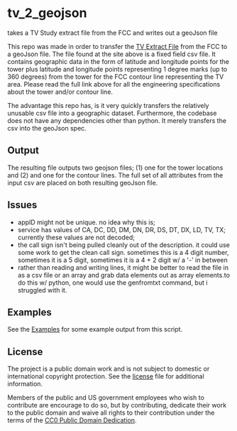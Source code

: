 tv_2_geojson
============

takes a TV Study extract file from the FCC and writes out a geoJson file


This repo was made in order to transfer the [TV Extract File](http://www.fcc.gov/encyclopedia/tv-service-contour-data-points) from the FCC to a geoJson file.  The file found at the site above is a fixed field csv file.  It contains geographic data in the form of latitude and longitude points for the tower plus latitude and longitude points representing 1 degree marks (up to 360 degrees) from the tower for the FCC contour line representing the TV area.  Please read the full link above for all the engineering specifications about the tower and/or contour line.  

The advantage this repo has, is it very quickly transfers the relatively unusable csv file into a geographic dataset.  Furthermore, the codebase does not have any dependencies other than python.  It merely transfers the csv into the geoJson spec.  

Output
------
The resulting file outputs two geojson files; (1) one for the tower locations and (2) and one for the contour lines.  The full set of all attributes from the input csv are placed on both resulting geoJson file.

Issues
-----
- appID might not be unique.  no idea why this is;
- service has values of CA, DC, DD, DM, DN, DR, DS, DT, DX, LD, TV, TX; currently these values are not decoded;
- the call sign isn't being pulled cleanly out of the description.  it could use some work to get the clean call sign.  sometimes this is a 4 digit number, sometimes it is a 5 digit, sometimes it is a 4 + 2 digit w/ a '-' in between 
- rather than reading and writing lines, it might be better to read the file in as a csv file or an array and grab data elements out as array elements.to do this w/ python, one would use the genfromtxt command, but i struggled with it.  

Examples
--------
See the [Examples](examples) for some example output from this script.

License
-------
The project is a public domain work and is not subject to domestic or international copyright protection. See the [license](https://github.com/feomike/tv_2_geojson/blob/master/license.md) file for additional information.

Members of the public and US government employees who wish to contribute are encourage to do so, but by contributing, dedicate their work to the public domain and waive all rights to their contribution under the terms of the [CC0 Public Domain Dedication](http://creativecommons.org/publicdomain/zero/1.0/).
